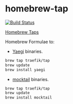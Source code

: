 # homebrew-tap

[![Build Status](https://github.com/traefik/homebrew-tap/workflows/Homebrew%20Tap/badge.svg)](https://github.com/traefik/homebrew-tap/actions)

[Homebrew Taps](https://docs.brew.sh/Taps)

Homebrew Formulae to:

- [Yaegi](https://github.com/traefik/yaegi) binaries.

```sh
brew tap traefik/tap
brew update
brew install yaegi
```

- [mocktail](https://github.com/traefik/mocktail) binaries.

```sh
brew tap traefik/tap
brew update
brew install mocktail
```
